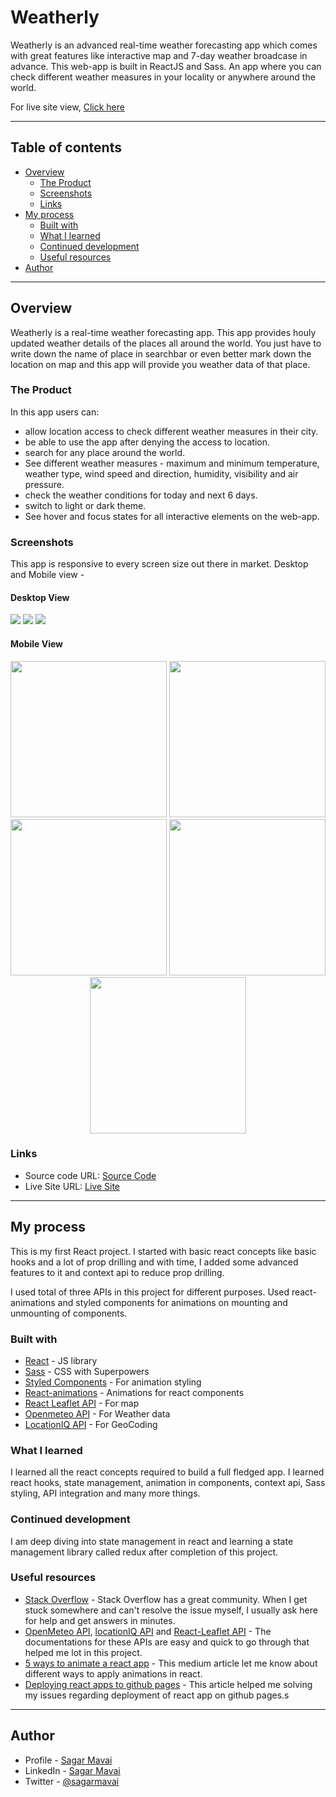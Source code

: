 # Weatherly

Weatherly is an advanced real-time weather forecasting app which comes with great features like interactive map and 7-day weather broadcase in advance. This web-app is built in ReactJS and Sass. An app where you can check different weather measures in your locality or anywhere around the world.

For live site view, [Click here](https://sagar969.github.io/weatherly/)

---

## Table of contents

- [Overview](#overview)
  - [The Product](#the-product)
  - [Screenshots](#screenshots)
  - [Links](#links)
- [My process](#my-process)
  - [Built with](#built-with)
  - [What I learned](#what-i-learned)
  - [Continued development](#continued-development)
  - [Useful resources](#useful-resources)
- [Author](#author)

---

## Overview

Weatherly is a real-time weather forecasting app. This app provides houly updated weather details of the places all around the world. You just have to write down the name of place in searchbar or even better mark down the location on map and this app will provide you weather data of that place.
### The Product

In this app users can:

- allow location access to check different weather measures in their city.
- be able to use the app after denying the access to location.
- search for any place around the world.
- See different weather measures - maximum and minimum temperature, weather type, wind speed and direction, humidity, visibility and air pressure.
- check the weather conditions for today and next 6 days.
- switch to light or dark theme.
- See hover and focus states for all interactive elements on the web-app.

### Screenshots

This app is responsive to every screen size out there in market.
Desktop and Mobile view -

#### Desktop View
![](./screenshots/desktop1.png)
![](./screenshots/desktop4.png)
![](./screenshots/desktop3.png)

#### Mobile View
<p align="center">
<img src="./screenshots/mobile1.jpg" width=250px />
<img src="./screenshots/mobile2.jpg" width=250px />
<img src="./screenshots/mobile3.jpg" width=250px />
<img src="./screenshots/mobile4.jpg" width=250px />
<img src="./screenshots/mobile5.jpg" width=250px />
</p>



### Links

- Source code URL: [Source Code](https://github.com/Sagar969/weatherly)
- Live Site URL: [Live Site](https://sagar969.github.io/weatherly/)

---

## My process
This is my first React project. I started with basic react concepts like basic hooks and a lot of prop drilling and with time, I added some advanced features to it and context api to reduce prop drilling.

I used total of three APIs in this project for different purposes. Used react-animations and styled components for animations on mounting and unmounting of components.

### Built with

- [React](https://reactjs.org/) - JS library
- [Sass](https://sass-lang.com/) - CSS with Superpowers
- [Styled Components](https://styled-components.com/) - For animation styling
- [React-animations](https://github.com/FormidableLabs/react-animations) - Animations for react components
- [React Leaflet API](https://react-leaflet.js.org/) - For map
- [Openmeteo API](https://open-meteo.com/) - For Weather data
- [LocationIQ API](https://locationiq.com/) - For GeoCoding


### What I learned

I learned all the react concepts required to build a full fledged app. I learned react hooks, state management, animation in components, context api, Sass styling, API integration and many more things.

### Continued development

I am deep diving into state management in react and learning a state management library called redux after completion of this project.


### Useful resources

- [Stack Overflow](https://stackoverflow.com/) - Stack Overflow has a great community. When I get stuck somewhere and can't resolve the issue myself, I usually ask here for help and get answers in minutes.
- [OpenMeteo API](https://open-meteo.com/), [locationIQ API](https://locationiq.com/) and [React-Leaflet API](https://react-leaflet.js.org/) - The documentations for these APIs are easy and quick to go through that helped me lot in this project.
- [5 ways to animate a react app](https://medium.com/hackernoon/5-ways-to-animate-a-reactjs-app-in-2019-56eb9af6e3bf) - This medium article let me know about different ways to apply animations in react.
- [Deploying react apps to github pages](https://blog.logrocket.com/deploying-react-apps-github-pages/) - This article helped me solving my issues regarding deployment of react app on github pages.s

---

## Author

- Profile - [Sagar Mavai](https://github.com/Sagar969/)
- LinkedIn - [Sagar Mavai](https://www.linkedin.com/in/sagar-mavai-986b25206)
- Twitter - [@sagarmavai](https://www.twitter.com/sagarmavai)
